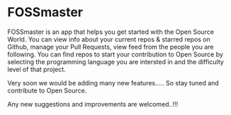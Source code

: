 # FOSSmaster

FOSSmaster is an app that helps you get started with the Open Source World. You can view info about your current repos & starred repos on Github, manage your Pull Requests, view feed from the people you are following. You can find repos to start your contribution to Open Source by selecting the programming language you are intersted in and the difficulty level of that project.

Very soon we would be adding many new features..... So stay tuned and contribute to Open Source.

Any new suggestions and improvements are welcomed..!!!

